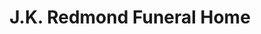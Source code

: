 ---
title: "J.K. Redmond Funeral Home"
url: /shacklefords/j-k-redmond-funeral-home/
shop: funeral directors
---